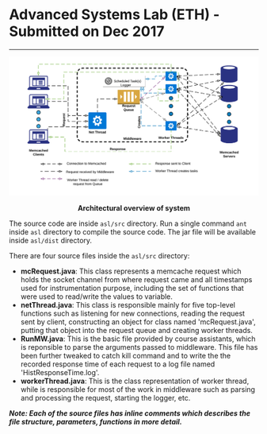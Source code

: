 # Advanced Systems Lab (ETH) - Submitted on Dec 2017
---

![Architecture of ASL](/img/ASL.png)<p align="center">**Architectural overview of system**</p>

The source code are inside `asl/src` directory. Run a single command ``ant`` inside `asl` directory to compile the source code. The jar file will be available inside `asl/dist` directory. 

There are four source files inside the `asl/src` directory:

* **mcRequest.java**: This class represents a memcache request which holds the socket channel from where request came and all timestamps used for instrumentation purpose, including the set of functions that were used to read/write the values to variable.  
* **netThread.java**: This class is responsible mainly for five top-level functions such as listening for new connections, reading the request sent by client, constructing an object for class named 'mcRequest.java', putting that object into the request queue and creating worker threads. 
* **RunMW.java**: This is the basic file provided by course assistants, which is reponsible to parse the arguments passed to middleware. This file has been further tweaked to catch kill command and to write the the recorded response time of each request to a log file named 'HistResponseTime.log'. 
* **workerThread.java**: This is the class representation of worker thread, while is responsible for most of the work in middleware such as parsing and processing the request, starting the logger, etc. 

**_Note: Each of the source files has inline comments which describes the file structure, parameters, functions in more detail._**
